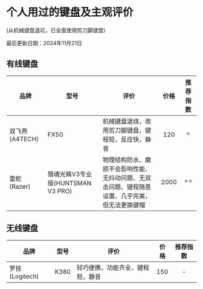 # 个人用过的键盘及主观评价

(从机械键盘退坑，已全面使用剪刀脚键盘)

最后更新日期：2024年11月21日

## 有线键盘

| 品牌 | 型号 | 评价 | 价格 | 推荐指数 |
| ----------- | ----------- | ----------- | :-----------: | :-----------: |
| 双飞燕 (A4TECH) | FX50 | 机械键盘退烧，改用剪刀脚键盘，键程短，反应快，静音 | 120 | ⭐ |
| 雷蛇 (Razer) | 猎魂光蛛V3专业版(HUNTSMAN V3 PRO) | 物理结构防水、磨损不会影响性能、无抖动问题、无双击问题、键程随意设置、几乎完美，但无法更换键帽 | 2000 | ⭐⭐ |

## 无线键盘

| 品牌 | 型号 | 评价 | 价格 | 推荐指数 |
| ----------- | ----------- | ----------- | :-----------: | :-----------: |
| 罗技 (Logitech) | K380 | 轻巧便携，功能齐全，键程短，静音 | 150 | - |

